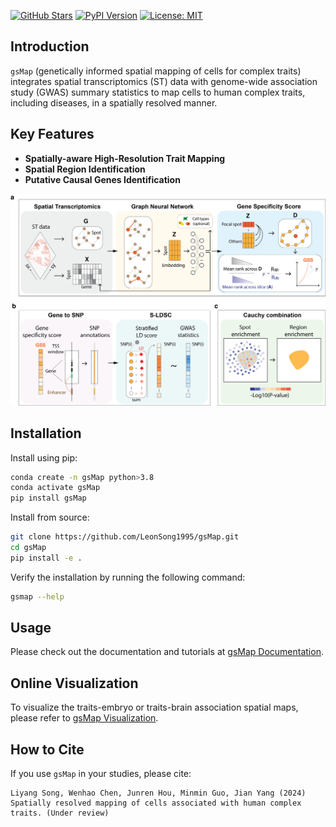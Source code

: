 [![GitHub Stars](https://img.shields.io/github/stars/LeonSong1995/gsMap?logo=GitHub&color=yellow)](https://github.com/LeonSong1995/gsMap/stargazers)
[![PyPI Version](https://img.shields.io/pypi/v/gsMap)](https://pypi.org/project/gsMap)
[![License: MIT](https://img.shields.io/badge/License-MIT-yellow.svg)](https://opensource.org/licenses/MIT)

## Introduction

`gsMap` (genetically informed spatial mapping of cells for complex traits) integrates spatial transcriptomics (ST) data with genome-wide association study (GWAS) summary statistics to map cells to human complex traits, including diseases, in a spatially resolved manner.


## Key Features
- **Spatially-aware High-Resolution Trait Mapping**
- **Spatial Region Identification**
- **Putative Causal Genes Identification**

![Model Architecture](schematic.png)

## Installation

Install using pip:

```bash
conda create -n gsMap python>3.8
conda activate gsMap
pip install gsMap
```

Install from source:

```bash
git clone https://github.com/LeonSong1995/gsMap.git
cd gsMap
pip install -e .
```

Verify the installation by running the following command:
```bash
gsmap --help
```

## Usage

Please check out the documentation and tutorials at [gsMap Documentation](https://yanglab.westlake.edu.cn/gsmap/document/software).

## Online Visualization

To visualize the traits-embryo or traits-brain association spatial maps, please refer to [gsMap Visualization](https://yanglab.westlake.edu.cn/gsmap/visualize).

## How to Cite

If you use `gsMap` in your studies, please cite:

    Liyang Song, Wenhao Chen, Junren Hou, Minmin Guo, Jian Yang (2024) Spatially resolved mapping of cells associated with human complex traits. (Under review)
